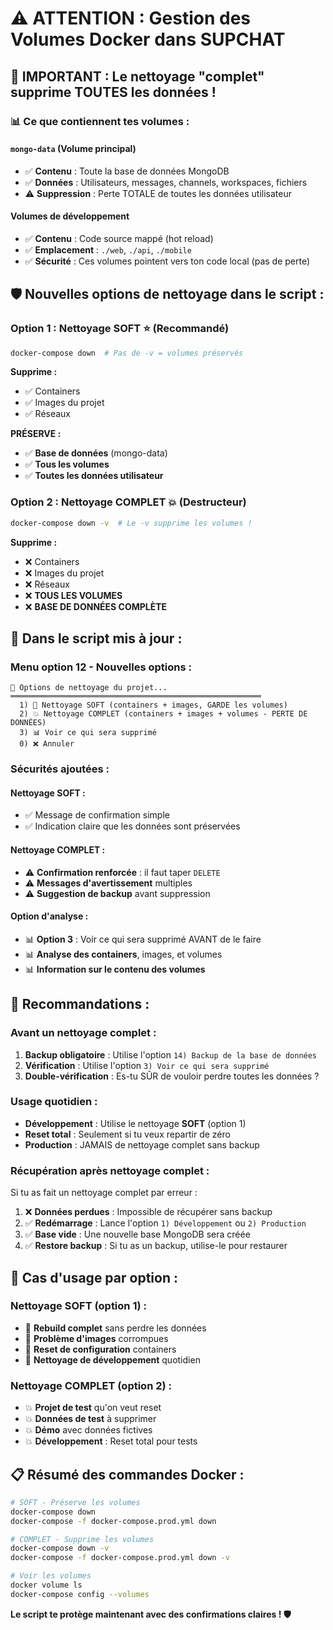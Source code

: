 # ⚠️ ATTENTION : Gestion des Volumes Docker dans SUPCHAT

## 🚨 **IMPORTANT : Le nettoyage "complet" supprime TOUTES les données !**

### 📊 **Ce que contiennent tes volumes :**

#### **`mongo-data`** (Volume principal)

- ✅ **Contenu** : Toute la base de données MongoDB
- ✅ **Données** : Utilisateurs, messages, channels, workspaces, fichiers
- ⚠️ **Suppression** : Perte TOTALE de toutes les données utilisateur

#### **Volumes de développement**

- ✅ **Contenu** : Code source mappé (hot reload)
- ✅ **Emplacement** : `./web`, `./api`, `./mobile`
- ✅ **Sécurité** : Ces volumes pointent vers ton code local (pas de perte)

## 🛡️ **Nouvelles options de nettoyage dans le script :**

### **Option 1 : Nettoyage SOFT** ⭐ (Recommandé)

```bash
docker-compose down  # Pas de -v = volumes préservés
```

**Supprime :**

- ✅ Containers
- ✅ Images du projet
- ✅ Réseaux

**PRÉSERVE :**

- ✅ **Base de données** (mongo-data)
- ✅ **Tous les volumes**
- ✅ **Toutes les données utilisateur**

### **Option 2 : Nettoyage COMPLET** 💥 (Destructeur)

```bash
docker-compose down -v  # Le -v supprime les volumes !
```

**Supprime :**

- ❌ Containers
- ❌ Images du projet
- ❌ Réseaux
- ❌ **TOUS LES VOLUMES**
- ❌ **BASE DE DONNÉES COMPLÈTE**

## 🔧 **Dans le script mis à jour :**

### **Menu option 12 - Nouvelles options :**

```
🧹 Options de nettoyage du projet...
════════════════════════════════════════════════════════
  1) 🔄 Nettoyage SOFT (containers + images, GARDE les volumes)
  2) 💥 Nettoyage COMPLET (containers + images + volumes - PERTE DE DONNÉES)
  3) 📊 Voir ce qui sera supprimé
  0) ❌ Annuler
```

### **Sécurités ajoutées :**

#### **Nettoyage SOFT :**

- ✅ Message de confirmation simple
- ✅ Indication claire que les données sont préservées

#### **Nettoyage COMPLET :**

- ⚠️ **Confirmation renforcée** : il faut taper `DELETE`
- ⚠️ **Messages d'avertissement** multiples
- ⚠️ **Suggestion de backup** avant suppression

#### **Option d'analyse :**

- 📊 **Option 3** : Voir ce qui sera supprimé AVANT de le faire
- 📊 **Analyse des containers**, images, et volumes
- 📊 **Information sur le contenu des volumes**

## 💾 **Recommandations :**

### **Avant un nettoyage complet :**

1. **Backup obligatoire** : Utilise l'option `14) Backup de la base de données`
2. **Vérification** : Utilise l'option `3) Voir ce qui sera supprimé`
3. **Double-vérification** : Es-tu SÛR de vouloir perdre toutes les données ?

### **Usage quotidien :**

- **Développement** : Utilise le nettoyage **SOFT** (option 1)
- **Reset total** : Seulement si tu veux repartir de zéro
- **Production** : JAMAIS de nettoyage complet sans backup

### **Récupération après nettoyage complet :**

Si tu as fait un nettoyage complet par erreur :

1. ❌ **Données perdues** : Impossible de récupérer sans backup
2. ✅ **Redémarrage** : Lance l'option `1) Développement` ou `2) Production`
3. ✅ **Base vide** : Une nouvelle base MongoDB sera créée
4. ✅ **Restore backup** : Si tu as un backup, utilise-le pour restaurer

## 🎯 **Cas d'usage par option :**

### **Nettoyage SOFT (option 1) :**

- 🔄 **Rebuild complet** sans perdre les données
- 🔄 **Problème d'images** corrompues
- 🔄 **Reset de configuration** containers
- 🔄 **Nettoyage de développement** quotidien

### **Nettoyage COMPLET (option 2) :**

- 💥 **Projet de test** qu'on veut reset
- 💥 **Données de test** à supprimer
- 💥 **Démo** avec données fictives
- 💥 **Développement** : Reset total pour tests

## 📋 **Résumé des commandes Docker :**

```bash
# SOFT - Préserve les volumes
docker-compose down
docker-compose -f docker-compose.prod.yml down

# COMPLET - Supprime les volumes
docker-compose down -v
docker-compose -f docker-compose.prod.yml down -v

# Voir les volumes
docker volume ls
docker-compose config --volumes
```

**Le script te protège maintenant avec des confirmations claires ! 🛡️**
